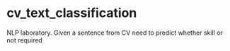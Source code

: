 # cv_text_classification
NLP laboratory.  Given a sentence from CV need to predict whether  skill or not required
